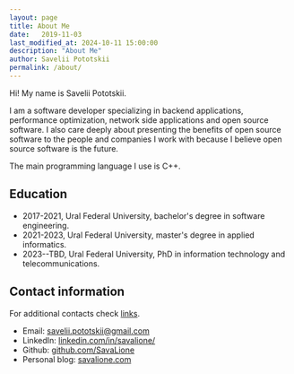 ```yaml
---
layout: page
title: About Me
date:   2019-11-03
last_modified_at: 2024-10-11 15:00:00
description: "About Me"
author: Savelii Pototskii
permalink: /about/
---
```

Hi! My name is Savelii Pototskii.

I am a software developer specializing in backend applications, performance optimization, network side applications and open source software.
I also care deeply about presenting the benefits of open source software to the people and companies I work with because I believe open source software is the future.

The main programming language I use is C++.

## Education
* 2017-2021, Ural Federal University, bachelor's degree in software engineering.
* 2021-2023, Ural Federal University, master's degree in applied informatics.
* 2023--TBD, Ural Federal University, PhD in information technology and telecommunications.

## Contact information
For additional contacts check [links](/links/).

* Email: savelii.pototskii@gmail.com
* LinkedIn: [linkedin.com/in/savalione/](https://www.linkedin.com/in/savalione/)
* Github: [github.com/SavaLione](https://github.com/SavaLione)
* Personal blog: [savalione.com](https://savalione.com)
